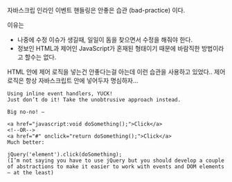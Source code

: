 자바스크립 인라인 이벤트 핸들링은 안좋은 습관 (bad-practice) 이다.

이유는

- 나중에 수정 이슈가 생길때, 일일이 돔을 찾으면서 수정을 해줘야 한다.
- 정보인 HTML과 제어인 JavaScript가 혼재된 형태이기 때문에 바람직한 방법이라고 할수는 없다. 

HTML 안에 제어 로직을 넣는건 안좋다는걸 아는데 이런 습관을 사용하고 있었다..
제어로직은 항상 자바스크립트 안에 넣어두자 명심하자...

```
Using inline event handlers, YUCK!
Just don’t do it! Take the unobtrusive approach instead.

Big no-no! –

<a href="javascript:void doSomething();">Click</a>
<!--OR-->
<a href="#" onclick="return doSomething();">Click</a>
Much better:

jQuery('element').click(doSomething);
(I’m not saying you have to use jQuery but you should develop a couple of abstractions to make it easier to work with events and DOM elements – at the least)
```
